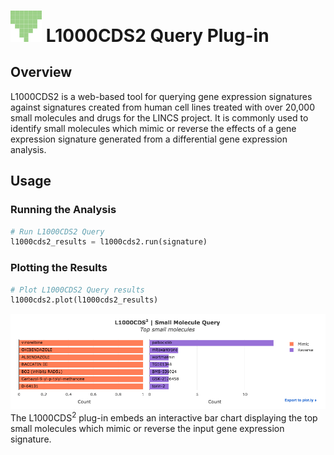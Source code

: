 <img src="img/l1000cds2-icon.png" width="50px"> L1000CDS2 Query Plug-in
================

Overview
----------------
L1000CDS2 is a web-based tool for querying gene expression signatures against signatures created from human cell lines treated with over 20,000 small molecules and drugs for the LINCS project. It is commonly used to identify small molecules which mimic or reverse the effects of a gene expression signature generated from a differential gene expression analysis.

Usage
----------------
### Running the Analysis
```python
# Run L1000CDS2 Query
l1000cds2_results = l1000cds2.run(signature)
```


### Plotting the Results
```python
# Plot L1000CDS2 Query results
l1000cds2.plot(l1000cds2_results)
```
<img src="img/l1000cds2-example.png"> 
The L1000CDS<sup>2</sup> plug-in embeds an interactive bar chart displaying the top small molecules which mimic or reverse the input gene expression signature.
